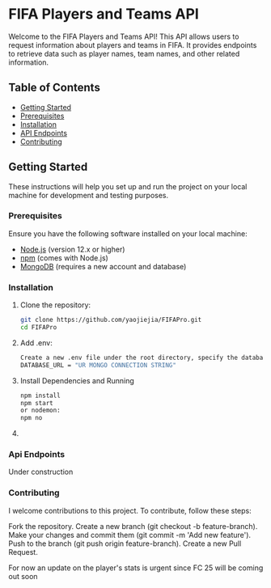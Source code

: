# FIFA Players and Teams API

Welcome to the FIFA Players and Teams API! This API allows users to request information about players and teams in FIFA. It provides endpoints to retrieve data such as player names, team names, and other related information.

## Table of Contents

- [Getting Started](#getting-started)
- [Prerequisites](#prerequisites)
- [Installation](#installation)
- [API Endpoints](#api-endpoints)
- [Contributing](#contributing)

## Getting Started

These instructions will help you set up and run the project on your local machine for development and testing purposes.

### Prerequisites

Ensure you have the following software installed on your local machine:

- [Node.js](https://nodejs.org/) (version 12.x or higher)
- [npm](https://www.npmjs.com/) (comes with Node.js)
- [MongoDB](https://www.mongodb.com/) (requires a new account and database)

### Installation

1. Clone the repository:

   ```sh
   git clone https://github.com/yaojiejia/FIFAPro.git
   cd FIFAPro
2. Add .env:
   ```sh
   Create a new .env file under the root directory, specify the database URL as the following:
   DATABASE_URL = "UR MONGO CONNECTION STRING"
3. Install Dependencies and Running

   ```sh
   npm install
   npm start
   or nodemon:
   npm no
4. 
### Api Endpoints
Under construction

### Contributing
I welcome contributions to this project. To contribute, follow these steps:

Fork the repository.
Create a new branch (git checkout -b feature-branch).
Make your changes and commit them (git commit -m 'Add new feature').
Push to the branch (git push origin feature-branch).
Create a new Pull Request.

For now an update on the player's stats is urgent since FC 25 will be coming out soon
